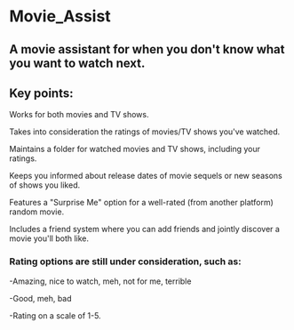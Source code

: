 # Movie_Assist
  
## A movie assistant for when you don't know what you want to watch next.  
     
## Key points:         
   
Works for both movies and TV shows.   
     
Takes into consideration the ratings of movies/TV shows you've watched.  
  
Maintains a folder for watched movies and TV shows, including your ratings.

Keeps you informed about release dates of movie sequels or new seasons of shows you liked.

Features a "Surprise Me" option for a well-rated (from another platform) random movie. 

Includes a friend system where you can add friends and jointly discover a movie you'll both like. 

### Rating options are still under consideration, such as:

-Amazing, nice to watch, meh, not for me, terrible 

-Good, meh, bad

-Rating on a scale of 1-5.
